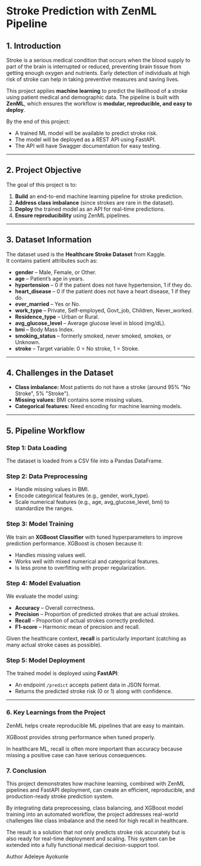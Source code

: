 # Stroke Prediction with ZenML Pipeline

## 1. Introduction  
Stroke is a serious medical condition that occurs when the blood supply to part of the brain is interrupted or reduced, preventing brain tissue from getting enough oxygen and nutrients. Early detection of individuals at high risk of stroke can help in taking preventive measures and saving lives.  

This project applies **machine learning** to predict the likelihood of a stroke using patient medical and demographic data. The pipeline is built with **ZenML**, which ensures the workflow is **modular, reproducible, and easy to deploy**.  

By the end of this project:
- A trained ML model will be available to predict stroke risk.
- The model will be deployed as a REST API using FastAPI.
- The API will have Swagger documentation for easy testing.

---

## 2. Project Objective  
The goal of this project is to:
1. **Build** an end-to-end machine learning pipeline for stroke prediction.
2. **Address class imbalance** (since strokes are rare in the dataset).
3. **Deploy** the trained model as an API for real-time predictions.
4. **Ensure reproducibility** using ZenML pipelines.

---

## 3. Dataset Information  
The dataset used is the **Healthcare Stroke Dataset** from Kaggle.  
It contains patient attributes such as:
- **gender** – Male, Female, or Other.
- **age** – Patient’s age in years.
- **hypertension** – 0 if the patient does not have hypertension, 1 if they do.
- **heart_disease** – 0 if the patient does not have a heart disease, 1 if they do.
- **ever_married** – Yes or No.
- **work_type** – Private, Self-employed, Govt_job, Children, Never_worked.
- **Residence_type** – Urban or Rural.
- **avg_glucose_level** – Average glucose level in blood (mg/dL).
- **bmi** – Body Mass Index.
- **smoking_status** – formerly smoked, never smoked, smokes, or Unknown.
- **stroke** – Target variable: 0 = No stroke, 1 = Stroke.

---

## 4. Challenges in the Dataset  
- **Class imbalance:** Most patients do not have a stroke (around 95% "No Stroke", 5% "Stroke").
- **Missing values:** BMI contains some missing values.
- **Categorical features:** Need encoding for machine learning models.

---

## 5. Pipeline Workflow  

### Step 1: **Data Loading**  
The dataset is loaded from a CSV file into a Pandas DataFrame.

### Step 2: **Data Preprocessing**
- Handle missing values in BMI.
- Encode categorical features (e.g., gender, work_type).
- Scale numerical features (e.g., age, avg_glucose_level, bmi) to standardize the ranges.

### Step 3: **Model Training**  
We train an **XGBoost Classifier** with tuned hyperparameters to improve prediction performance. XGBoost is chosen because it:
- Handles missing values well.
- Works well with mixed numerical and categorical features.
- Is less prone to overfitting with proper regularization.

### Step 4: **Model Evaluation**  
We evaluate the model using:
- **Accuracy** – Overall correctness.
- **Precision** – Proportion of predicted strokes that are actual strokes.
- **Recall** – Proportion of actual strokes correctly predicted.
- **F1-score** – Harmonic mean of precision and recall.

Given the healthcare context, **recall** is particularly important (catching as many actual stroke cases as possible).

### Step 5: **Model Deployment**  
The trained model is deployed using **FastAPI**:
- An endpoint `/predict` accepts patient data in JSON format.
- Returns the predicted stroke risk (0 or 1) along with confidence.

---

### 6.  Key Learnings from the Project
ZenML helps create reproducible ML pipelines that are easy to maintain.

XGBoost provides strong performance when tuned properly.

In healthcare ML, recall is often more important than accuracy because missing a positive case can have serious consequences.

### 7. Conclusion

This project demonstrates how machine learning, combined with ZenML pipelines and FastAPI deployment, can create an efficient, reproducible, and production-ready stroke prediction system.

By integrating data preprocessing, class balancing, and XGBoost model training into an automated workflow, the project addresses real-world challenges like class imbalance and the need for high recall in healthcare.

The result is a solution that not only predicts stroke risk accurately but is also ready for real-time deployment and scaling. This system can be extended into a fully functional medical decision-support tool.


Author
Adeleye Ayokunle







